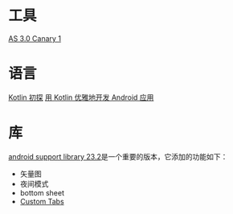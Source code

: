# 工具
[AS 3.0 Canary 1](http://android.jobbole.com/85422/)

# 语言
[Kotlin 初探](http://android.jobbole.com/85405/) 
[用 Kotlin 优雅地开发 Android 应用](http://android.jobbole.com/85407/)

# 库
[android support library 23.2](https://android-developers.googleblog.com/2016/02/android-support-library-232.html)是一个重要的版本，它添加的功能如下： 
+ 矢量图
+ 夜间模式
+ bottom sheet
+ [Custom Tabs](https://android-developers.googleblog.com/2015/09/chrome-custom-tabs-smooth-transition.html?utm_campaign=android_launch_supportlibrary23.2_022216&utm_source=anddev&utm_medium=blog)
